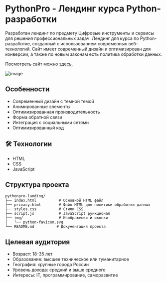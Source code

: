 # PythonPro - Лендинг курса Python-разработки

Разработан лендинг по предмету Цифровые инструменты и сервисы для решения профессиональных задач. Лендинг для курса по Python-разработке, созданный с использованием современных веб-технологий. Сайт имеет современный дизайн и оптимизирован для конверсии, а также по новым законам есть политика обработки данных.

Посмотреть сайт можно [здесь.](https://archive-of-practical-work-for-the-mpt.github.io/Marketing/)

![image](https://github.com/user-attachments/assets/4774c1ce-e524-43a6-8243-d704befb8d4b)

## Особенности

- Современный дизайн с темной темой
- Анимированные элементы
- Оптимизированная производительность
- Форма обратной связи
- Интеграция с социальными сетями
- Оптимизированный код

## 🛠 Технологии

- HTML
- CSS
- JavaScript

## Структура проекта

```
pythonpro-landing/
├── index.html          # Основной HTML файл
├── privacy.html        # Файл HTML для политики обработки данных
├── styles.css          # Стили CSS
├── script.js           # JavaScript функционал
├── img/                # Изображения и иконки
│   └── python-favicon.svg
└── README.md          # Документация проекта
```

## Целевая аудитория

- Возраст: 18-35 лет
- Образование: высшее техническое или гуманитарное
- География: крупные города России
- Уровень дохода: средний и выше среднего
- Интересы: IT, программирование, саморазвитие
